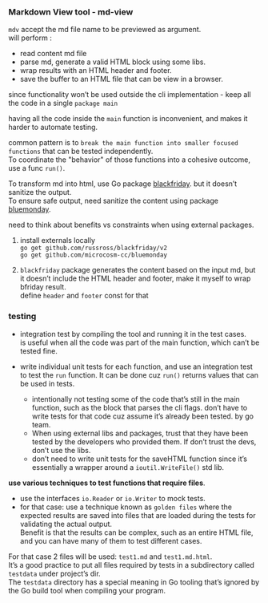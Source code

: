 ### Markdown View tool - md-view  
`mdv` accept the md file name to be previewed as argument.  
will perform :
- read content md file
- parse md, generate a valid HTML block using some libs.
- wrap results with an HTML header and footer.
- save the buffer to an HTML file that can be view in a browser.

since functionality won’t be used outside the cli implementation - keep all the code in a single `package main`

having all the code inside the `main` function is inconvenient, and makes it harder to automate testing.

common pattern is to `break the main function into smaller focused functions` that can be tested independently.  
To coordinate the "behavior" of those functions into a cohesive outcome, use a func `run()`. 

To transform md into html, use Go package [blackfriday](https://github.com/russross/blackfriday/v2). but it doesn’t sanitize the output.  
To ensure safe output, need sanitize the content using package [bluemonday](https://github.com/microcosm-cc/bluemonday​).

need to think about benefits vs constraints when using external packages.

1. install externals locally  
  `go get github.com/russross/blackfriday/v2`  
  `go get github.com/microcosm-cc/bluemonday`

2. `blackfriday` package generates the content based on the input md, but it doesn’t include the HTML header and footer, make it myself to wrap bfriday result.  
define `header` and `footer` const for that

### testing
- integration test by compiling the tool and running it in the test cases.  
  is useful when all the code was part of the main function, which can’t be tested fine.

- write individual unit tests for each function, and use an integration test to test the `run` function. It can be done cuz `run()` returns values that can be used in tests.  
  - intentionally not testing some of the code that’s still in the main function, such as the block that parses the cli flags. don’t have to write tests for that code cuz assume it’s already been tested. by go team.
  - When using external libs and packages, trust that they have been tested by the developers who provided them. If don’t trust the devs, don’t use the libs.
  - don’t need to write unit tests for the saveHTML function since it’s essentially a wrapper around a `ioutil.WriteFile()` std lib.

**use various techniques to test functions that require files**.  
- use the interfaces `io.Reader` or `io.Writer` to mock tests.  
- for that case: use a technique known as `golden files` where the expected results are saved into files that are loaded during the tests for validating the actual output.  
  Benefit is that the results can be complex, such as an entire HTML file, and you can have many of them to test different cases.

For that case 2 files will be used: `test1.md` and `test1.md.html`.  
It’s a good practice to put all files required by tests in a subdirectory  called `testdata` under project’s dir.   
The `testdata` directory has a special meaning in Go tooling that’s ignored by the Go build tool when compiling your program.








